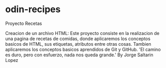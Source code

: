 # odin-recipes
Proyecto Recetas

Creacion de un archivo HTML: 
Este proyecto consiste en la realizacion de una pagina de recetas de comidas, donde aplicaremos los conceptos basicos de HTML, sus etiquetas, atributos entre otras cosas. Tambien aplicaremos los conceptos basicos aprendidos de Git y GitHub. 
'El camino es duro, pero con esfuerzo, nada nos queda grande.' By Jorge Saltarin Lopez  